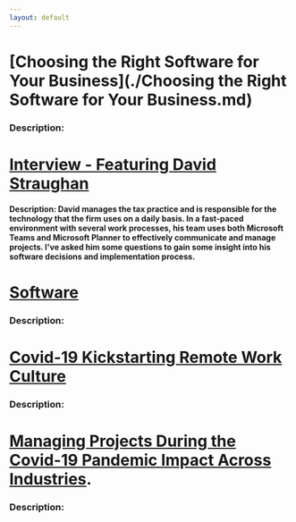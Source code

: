 ```yaml
---
layout: default
---
```


# [Choosing the Right Software for Your Business](./Choosing the Right Software for Your Business.md)
### Description:

# [Interview - Featuring David Straughan](./Interview.md)
#### Description: David manages the tax practice and is responsible for the technology that the firm uses on a daily basis. In a fast-paced environment with several work processes, his team uses both Microsoft Teams and Microsoft Planner to effectively communicate and manage projects. I've asked him some questions to gain some insight into his software decisions and implementation process.

# [Software](./Software.md)
### Description: 

# [Covid-19 Kickstarting Remote Work Culture](./2020-11-22-covid-19-kickstarting-remote-work-culture.md)
### Description:

# [Managing Projects During the Covid-19 Pandemic Impact Across Industries](./2020-11-22-managing-projects-during-the-covid-19-pandemic-impact-across-industries.md).
### Description:

